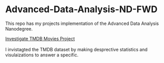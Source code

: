 # Advanced-Data-Analysis-ND-FWD
This repo has my projects implementation of the Advanced Data Analysis Nanodegree.

<a href="https://github.com/abdulrahman-hassanin/Advanced-Data-Analysis-ND-FWD/tree/main/investigate-TMDB%20Movies">Investigate TMDB Movies Project</a>
<br>
</br>
I invistagted the TMDB dataset by making desprective statistics and visulaizations to answer a specific.
